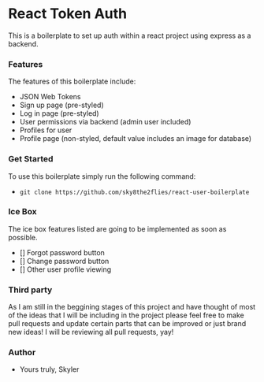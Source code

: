 # React Token Auth

This is a boilerplate to set up auth within a react project using express as a backend.

### Features

The features of this boilerplate include:

-   JSON Web Tokens
-   Sign up page (pre-styled)
-   Log in page (pre-styled)
-   User permissions via backend (admin user included)
-   Profiles for user
-   Profile page (non-styled, default value includes an image for database)

### Get Started

To use this boilerplate simply run the following command:

-   `git clone https://github.com/sky8the2flies/react-user-boilerplate`

### Ice Box

The ice box features listed are going to be implemented as soon as possible.

-   [] Forgot password button
-   [] Change password button
-   [] Other user profile viewing

### Third party

As I am still in the beggining stages of this project and have thought of most of the ideas that I will be including in the project please feel free to make pull requests and update certain parts that can be improved or just brand new ideas! I will be reviewing all pull requests, yay!

### Author

-   Yours truly, Skyler
